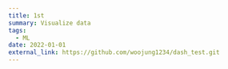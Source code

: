 ```yaml
---
title: 1st
summary: Visualize data
tags:
  - ML
date: 2022-01-01
external_link: https://github.com/woojung1234/dash_test.git
---
```

